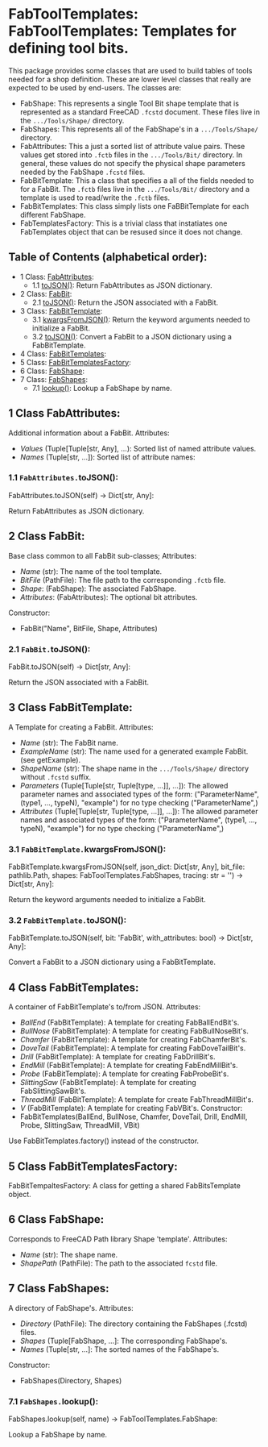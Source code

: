 # FabToolTemplates: FabToolTemplates: Templates for defining tool bits.
This package provides some classes that are used to build tables of tools needed for a shop
definition.  These are lower level classes that really are expected to be used by end-users.
The classes are:
* FabShape:
  This represents a single Tool Bit shape template that is represented as a standard FreeCAD
  `.fcstd` document.  These files live in the `.../Tools/Shape/` directory.
* FabShapes:
  This represents all of the FabShape's in a `.../Tools/Shape/` directory.
* FabAttributes:
  This a just a sorted list of attribute value pairs. These values get stored into `.fctb` files
  in the `.../Tools/Bit/` directory.  In general, these values do not specify the physical shape
  parameters needed by the FabShape `.fcstd` files.
* FabBitTemplate:
  This a class that specifies a all of the fields needed to for a FabBit.  The `.fctb` files
  live in the `.../Tools/Bit/` directory and a template is used to read/write the `.fctb` files.
* FabBitTemplates:
  This class simply lists one FaBBitTemplate for each different FabShape.
* FabTemplatesFactory:
  This is a trivial class that instatiates one FabTemplates object that can be resused since
  it does not change.

## Table of Contents (alphabetical order):

* 1 Class: [FabAttributes](#fabtooltemplates--fabattributes):
  * 1.1 [toJSON()](#fabtooltemplates----tojson): Return FabAttributes as JSON dictionary.
* 2 Class: [FabBit](#fabtooltemplates--fabbit):
  * 2.1 [toJSON()](#fabtooltemplates----tojson): Return the JSON associated with a FabBit.
* 3 Class: [FabBitTemplate](#fabtooltemplates--fabbittemplate):
  * 3.1 [kwargsFromJSON()](#fabtooltemplates----kwargsfromjson): Return the keyword arguments needed to initialize a FabBit.
  * 3.2 [toJSON()](#fabtooltemplates----tojson): Convert a FabBit to a JSON dictionary using a FabBitTemplate.
* 4 Class: [FabBitTemplates](#fabtooltemplates--fabbittemplates):
* 5 Class: [FabBitTemplatesFactory](#fabtooltemplates--fabbittemplatesfactory):
* 6 Class: [FabShape](#fabtooltemplates--fabshape):
* 7 Class: [FabShapes](#fabtooltemplates--fabshapes):
  * 7.1 [lookup()](#fabtooltemplates----lookup): Lookup a FabShape by name.

## <a name="fabtooltemplates--fabattributes"></a>1 Class FabAttributes:

Additional information about a FabBit.
Attributes:
* *Values* (Tuple[Tuple[str, Any], ...): Sorted list of named attribute values.
* *Names* (Tuple[str, ...]): Sorted list of attribute names:

### <a name="fabtooltemplates----tojson"></a>1.1 `FabAttributes.`toJSON():

FabAttributes.toJSON(self) -> Dict[str, Any]:

Return FabAttributes as JSON dictionary.


## <a name="fabtooltemplates--fabbit"></a>2 Class FabBit:

Base class common to all FabBit sub-classes;
Attributes:
* *Name* (str): The name of the tool template.
* *BitFile* (PathFile): The file path to the corresponding `.fctb` file.
* *Shape*: (FabShape): The associated FabShape.
* *Attributes*: (FabAttributes): The optional bit attributes.

Constructor:
* FabBit("Name", BitFile, Shape, Attributes)

### <a name="fabtooltemplates----tojson"></a>2.1 `FabBit.`toJSON():

FabBit.toJSON(self) -> Dict[str, Any]:

Return the JSON associated with a FabBit.


## <a name="fabtooltemplates--fabbittemplate"></a>3 Class FabBitTemplate:

A Template for creating a FabBit.
Attributes:
* *Name* (str): The FabBit name.
* *ExampleName* (str): The name used for a generated example FabBit.  (see getExample).
* *ShapeName* (str): The shape name in the `.../Tools/Shape/` directory without `.fcstd` suffix.
* *Parameters* (Tuple[Tuple[str, Tuple[type, ...]], ...]):
  The allowed parameter names and associated types of the form:
  ("ParameterName", (type1, ..., typeN), "example") for no type checking ("ParameterName",)
* *Attributes* (Tuple[Tuple[str, Tuple[type, ...]], ...]):
  The allowed parameter names and associated types of the form:
  ("ParameterName", (type1, ..., typeN), "example") for no type checking ("ParameterName",)

### <a name="fabtooltemplates----kwargsfromjson"></a>3.1 `FabBitTemplate.`kwargsFromJSON():

FabBitTemplate.kwargsFromJSON(self, json_dict: Dict[str, Any], bit_file: pathlib.Path, shapes: FabToolTemplates.FabShapes, tracing: str = '') -> Dict[str, Any]:

Return the keyword arguments needed to initialize a FabBit.

### <a name="fabtooltemplates----tojson"></a>3.2 `FabBitTemplate.`toJSON():

FabBitTemplate.toJSON(self, bit: 'FabBit', with_attributes: bool) -> Dict[str, Any]:

Convert a FabBit to a JSON dictionary using a FabBitTemplate.


## <a name="fabtooltemplates--fabbittemplates"></a>4 Class FabBitTemplates:

A container of FabBitTemplate's to/from JSON.
Attributes:
* *BallEnd* (FabBitTemplate): A template for creating FabBallEndBit's.
* *BullNose* (FabBitTemplate): A template for creating FabBullNoseBit's.
* *Chamfer* (FabBitTemplate): A template for creating FabChamferBit's.
* *DoveTail* (FabBitTemplate): A template for creating FabDoveTailBit's.
* *Drill* (FabBitTemplate): A template for creating FabDrillBit's.
* *EndMill* (FabBitTemplate): A template for creating FabEndMillBit's.
* *Probe* (FabBitTemplate): A template for creating FabProbeBit's.
* *SlittingSaw* (FabBitTemplate): A template for creating FabSlittingSawBit's.
* *ThreadMill* (FabBitTemplate): A template for create FabThreadMillBit's.
* *V* (FabBitTemplate): A template for creating FabVBit's.
Constructor:
* FabBitTemplates(BallEnd, BullNose, Chamfer, DoveTail, Drill,
  EndMill, Probe, SlittingSaw, ThreadMill, VBit)

Use FabBitTemplates.factory() instead of the constructor.


## <a name="fabtooltemplates--fabbittemplatesfactory"></a>5 Class FabBitTemplatesFactory:

FabBitTempaltesFactory: A class for getting a shared FabBitsTemplate object.


## <a name="fabtooltemplates--fabshape"></a>6 Class FabShape:

Corresponds to FreeCAD Path library Shape 'template'.
Attributes:
* *Name* (str): The shape name.
* *ShapePath* (PathFile): The path to the associated `fcstd` file.


## <a name="fabtooltemplates--fabshapes"></a>7 Class FabShapes:

A directory of FabShape's.
Attributes:
* *Directory* (PathFile): The directory containing the FabShapes (.fcstd) files.
* *Shapes* (Tuple[FabShape, ...]: The corresponding FabShape's.
* *Names* (Tuple[str, ...]: The sorted names of the FabShape's.

Constructor:
* FabShapes(Directory, Shapes)

### <a name="fabtooltemplates----lookup"></a>7.1 `FabShapes.`lookup():

FabShapes.lookup(self, name) -> FabToolTemplates.FabShape:

Lookup a FabShape by name.



